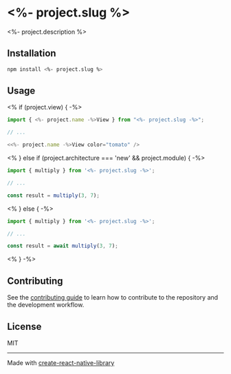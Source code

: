 # <%- project.slug %>

<%- project.description %>

## Installation

```sh
npm install <%- project.slug %>
```

## Usage

<% if (project.view) { -%>
```js
import { <%- project.name -%>View } from "<%- project.slug -%>";

// ...

<<%- project.name -%>View color="tomato" />
```
<% } else if (project.architecture === 'new' && project.module) { -%>

```js
import { multiply } from '<%- project.slug -%>';

// ...

const result = multiply(3, 7);
```
<% } else { -%>
```js
import { multiply } from '<%- project.slug -%>';

// ...

const result = await multiply(3, 7);
```
<% } -%>

## Contributing

See the [contributing guide](CONTRIBUTING.md) to learn how to contribute to the repository and the development workflow.

## License

MIT

---

Made with [create-react-native-library](https://github.com/callstack/react-native-builder-bob)
